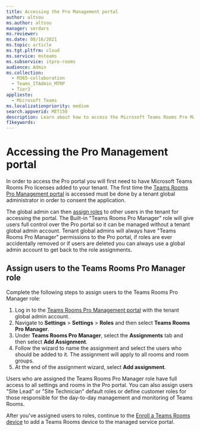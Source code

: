 ```yaml
---
title: Accessing the Pro Management portal
author: altsou
ms.author: altsou
manager: serdars
ms.reviewer: 
ms.date: 08/16/2021
ms.topic: article
ms.tgt.pltfrm: cloud
ms.service: msteams
ms.subservice: itpro-rooms
audience: Admin
ms.collection: 
  - M365-collaboration
  - Teams_ITAdmin_MTRP
  - Tier3
appliesto: 
  - Microsoft Teams
ms.localizationpriority: medium
search.appverid: MET150
description: Learn about how to access the Microsoft Teams Rooms Pro Management portal.
f1keywords: 
---
```


# Accessing the Pro Management portal

In order to access the Pro portal you will first need to have Microsoft Teams Rooms Pro licenses added to your tenant. The first time the [Teams Rooms Pro Management portal](https://portal.rooms.microsoft.com/) is accessed must be done by a tenant global administrator in order to consent the application. 

The global admin can then [assign roles](https://learn.microsoft.com/en-us/microsoftteams/rooms/rooms-pro-rbac) to other users in the tenant for accessing the portal. The Built-in "Teams Rooms Pro Manager" role will give users full control over the Pro portal so it can be managed without a tenant global admin account. Tenant global admins will always have "Teams Rooms Pro Manager" permissions to the Pro portal, if roles are ever accidentally removed or if users are deleted you can always use a global admin account to get back to the role assignments. 

## Assign users to the Teams Rooms Pro Manager role

Complete the following steps to assign users to the Teams Rooms Pro Manager role:

1. Log in to the [Teams Rooms Pro Management portal](https://portal.rooms.microsoft.com/) with the tenant global admin account.
2. Navigate to **Settings** > **Settings** > **Roles** and then select **Teams Rooms Pro Manager**.
3. Under **Teams Rooms Pro Manager**, select the **Assignments** tab and then select **Add Assignment**.
4. Follow the wizard to name the assignment and select the users who should be added to it. The assignment will apply to all rooms and room groups.
5. At the end of the assignment wizard, select **Add assignment**.

Users who are assigned the Teams Rooms Pro Manager role have full access to all settings and rooms in the Pro portal. You can also assign users "Site Lead" or "Site Technician" default roles or define customer roles for those responsible for the day-to-day management and monitoring of Teams Rooms. 

After you've assigned users to roles, continue to the [Enroll a Teams Rooms device](enroll-a-device.md) to add a Teams Rooms device to the managed service portal.

<!-- ## Enroll a Teams Rooms device

 To enroll a device in the Teams Rooms Premium managed service, see [Monitoring device software installation](monitor-software-installation-guide.md).

2. Select on the **?** icon at the top right-hand corner of the portal to launch the help menu. The help menu includes an [Installation guide](https://portal.rooms.microsoft.com/docs/MMR%20Monitoring%20Software%20Installation%20Guide%20Feb%202021.pdf) containing detailed enrollment instructions:

    1. Review the **Pre-requisites** section in the Installation guide. Confirm that the URLs listed in the **URLs Required for Communication** list are added to your firewall's traffic allow list.
    2. Follow the instructions in the **Enabling TPM Settings** section to enable the Trusted Platform Module (TPM) functionality on your device.
    3. Follow the instructions in the **Adding Proxy Settings** section to configure your device to use your proxy gateway, if you have one.
    4. Follow the instructions in the **Process** section to install the monitoring agent software and configure the self enrollment key on your device.

3. After the monitoring agent and unique XML key are configured on your device, navigate to **Rooms** > room name > **Status**, and then select **Enroll**.

    > [!NOTE]
    > The Teams Rooms device will remain in the **Onboarding** state until a Managed Service Administrator enrolls the device using the portal.

    See [Monitoring device software installation](monitoring-software-installation-guide.md).

<!--## Link to Installation guide

The **Help** menu provides a link to the [Installation guide](https://portal.rooms.microsoft.com/docs/MMR%20Monitoring%20Software%20Installation%20Guide%20Feb%202021.pdf) which in turn provides the following information:

- Instructions on URLs that need to be allow-listed to serve to enable room telemetry to be sent to the managed service.
- Instructions for applying the Microsoft Teams Rooms Premium monitoring agent and unique XML key as part of enrolling a device in the managed service.
- Troubleshooting instructions.-->
